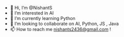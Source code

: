 - 👋 Hi, I’m @NishantS
- 👀 I’m interested in AI
- 🌱 I’m currently learning Python
- 💞️ I’m looking to collaborate on AI, Python, JS , Java
- 📫 How to reach me nishants2436@gmail.com
!
<!---
NishantSRyder24/NishantSRyder24 is a ✨ special ✨ repository because its `README.md` (this file) appears on your GitHub profile.
You can click the Preview link to take a look at your changes.
--->
